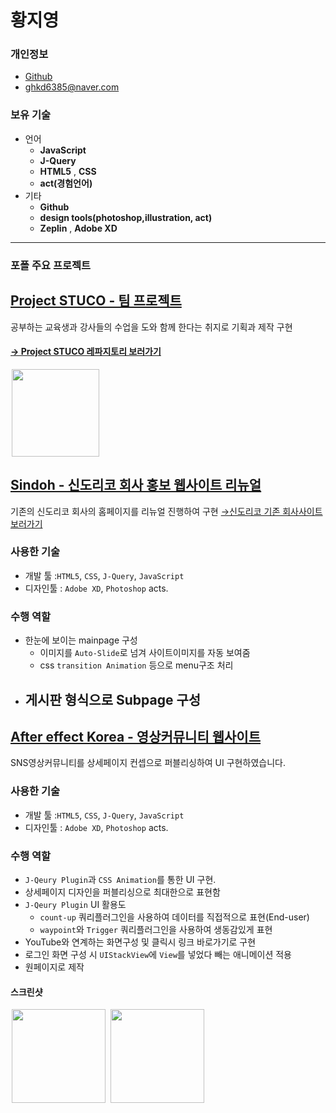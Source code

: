 # 황지영

### 개인정보
- [Github](https://github.com/kate-Hwang)
- [ghkd6385@naver.com](mailto:wnstkdyu@gmail.com)

### 보유 기술
- 언어
  - **JavaScript** 
  - **J-Query**
  - **HTML5** , **CSS**
  - **act(경험언어)**
- 기타
  - **Github**
  - **design tools(photoshop,illustration, act)**
  - **Zeplin** , **Adobe XD**

___

### 포폴 주요 프로젝트

## [Project STUCO - 팀 프로젝트](https://github.com/kate-Hwang/Project-Stuco)
공부하는 교육생과 강사들의 수업을 도와 함께 한다는 취지로 기획과 제작 구현

#### [ → Project STUCO 레파지토리 보러가기](https://github.com/kate-Hwang/Project-Stuco)

<img src="images/Picka_main.png" width="140" hspace="2">


## [Sindoh - 신도리코 회사 홍보 웹사이트 리뉴얼](https://github.com/kate-Hwang/uniquepro.pe.kr/tree/main/uniquepro.pe.kr/html/sindoh.com)

기존의 신도리코 회사의 홈페이지를 리뉴얼 진행하여 구현
[→신도리코 기존 회사사이트 보러가기](https://www.sindoh.com/index.do?uk=ko)

### 사용한 기술
- 개발 툴 :`HTML5`, `CSS`, `J-Query`, `JavaScript`
- 디자인툴 : `Adobe XD`, `Photoshop` acts.

### 수행 역할
- 한눈에 보이는 mainpage 구성
  - 이미지를 `Auto-Slide`로 넘겨 사이트이미지를 자동 보여줌  
  - css `transition Animation` 등으로 menu구조 처리
- 게시판 형식으로 Subpage 구성
  - 


## [After effect Korea - 영상커뮤니티 웹사이트](https://github.com/kate-Hwang/uniquepro.pe.kr/tree/main/uniquepro.pe.kr/html/AfterEffectKorea.project/After-effect)

SNS영상커뮤니티를 상세페이지 컨셉으로 퍼블리싱하여 UI 구현하였습니다.

### 사용한 기술
- 개발 툴 :`HTML5`, `CSS`, `J-Query`, `JavaScript`
- 디자인툴 : `Adobe XD`, `Photoshop` acts.

### 수행 역할
- `J-Qeury Plugin`과 `CSS Animation`를 통한 UI 구현.
- 상세페이지 디자인을 퍼블리싱으로 최대한으로 표현함
- `J-Qeury Plugin` UI 활용도
   - `count-up` 쿼리플러그인을 사용하여 데이터를 직접적으로 표현(End-user)
   - `waypoint`와 `Trigger` 쿼리플러그인을 사용하여 생동감있게 표현
- YouTube와 연계하는 화면구성 및 클릭시 링크 바로가기로 구현
- 로그인 화면 구성 시 `UIStackView`에 `View`를 넣었다 빼는 애니메이션 적용
- 원페이지로 제작

#### 스크린샷

<img src="images/Vlogr_select.jpg" width="150" hspace="2"> <img src="images/Vlogr_edit.jpg" width="150" hspace="2">


